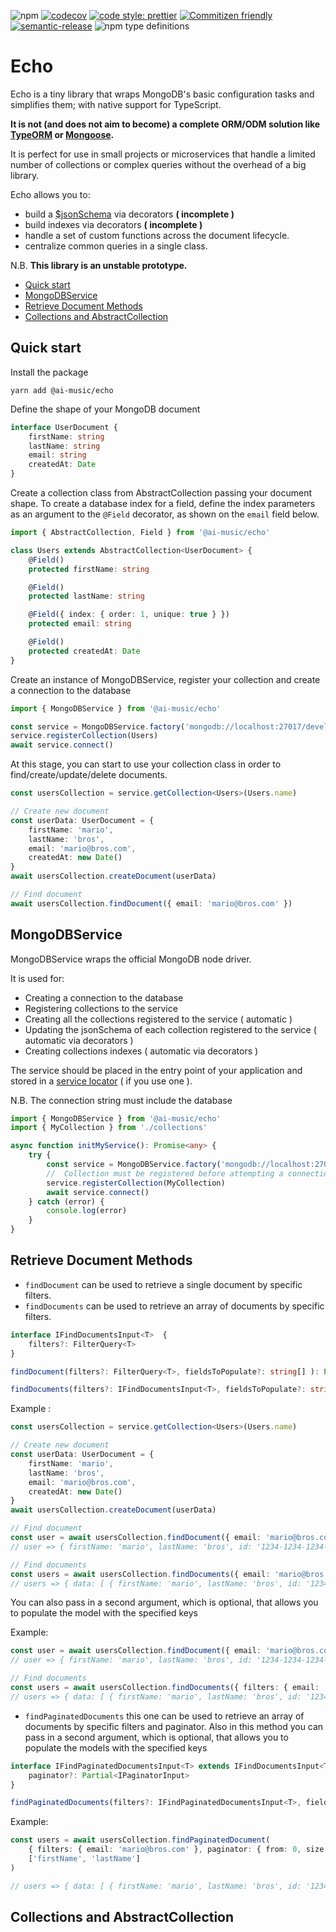 ![npm](https://img.shields.io/npm/v/@ai-music/echo?label=current%20version)
[![codecov](https://codecov.io/gh/ai-music/echo/branch/master/graph/badge.svg)](https://codecov.io/gh/ai-music/echo)
[![code style: prettier](https://img.shields.io/badge/code_style-prettier-ff69b4.svg?style=flat-square)](https://github.com/prettier/prettier)
[![Commitizen friendly](https://img.shields.io/badge/commitizen-friendly-brightgreen.svg)](http://commitizen.github.io/cz-cli/)
[![semantic-release](https://img.shields.io/badge/%20%20%F0%9F%93%A6%F0%9F%9A%80-semantic--release-e10079.svg)](https://github.com/semantic-release/semantic-release)
![npm type definitions](https://img.shields.io/npm/types/typescript)

# Echo

Echo is a tiny library that wraps MongoDB's basic configuration tasks and simplifies them; with native support for TypeScript.

**It is not (and does not aim to become) a complete ORM/ODM solution like [TypeORM](https://github.com/typeorm/typeorm) or [Mongoose](https://mongoosejs.com/).**

It is perfect for use in small projects or microservices that handle a limited number of collections or complex queries without the overhead of a big library.

Echo allows you to:

-   build a [\$jsonSchema](https://docs.mongodb.com/manual/reference/operator/query/jsonSchema/) via decorators **( incomplete )**
-   build indexes via decorators **( incomplete )**
-   handle a set of custom functions across the document lifecycle.
-   centralize common queries in a single class.

N.B.
**This library is an unstable prototype.**

-   [Quick start](#quick-start)
-   [MongoDBService](#MongoDBService)
-   [Retrieve Document Methods](#retrieve-document-methods)
-   [Collections and AbstractCollection](#collections-and-abstractcollection)

## Quick start

Install the package

```shell script
yarn add @ai-music/echo
```

Define the shape of your MongoDB document

```typescript
interface UserDocument {
    firstName: string
    lastName: string
    email: string
    createdAt: Date
}
```

Create a collection class from AbstractCollection passing your document shape. To create a database index for a field, define the index parameters as an argument to the `@Field` decorator, as shown on the `email` field below.

```typescript
import { AbstractCollection, Field } from '@ai-music/echo'

class Users extends AbstractCollection<UserDocument> {
    @Field()
    protected firstName: string

    @Field()
    protected lastName: string

    @Field({ index: { order: 1, unique: true } })
    protected email: string

    @Field()
    protected createdAt: Date
}
```

Create an instance of MongoDBService, register your collection and create a connection to the database

```typescript
import { MongoDBService } from '@ai-music/echo'

const service = MongoDBService.factory('mongodb://localhost:27017/development', { appName: 'MyService' })
service.registerCollection(Users)
await service.connect()
```

At this stage, you can start to use your collection class in order to find/create/update/delete documents.

```typescript
const usersCollection = service.getCollection<Users>(Users.name)

// Create new document
const userData: UserDocument = {
    firstName: 'mario',
    lastName: 'bros',
    email: 'mario@bros.com',
    createdAt: new Date()
}
await usersCollection.createDocument(userData)

// Find document
await usersCollection.findDocument({ email: 'mario@bros.com' })
```

## MongoDBService

MongoDBService wraps the official MongoDB node driver.

It is used for:

-   Creating a connection to the database
-   Registering collections to the service
-   Creating all the collections registered to the service ( automatic )
-   Updating the jsonSchema of each collection registered to the service ( automatic via decorators )
-   Creating collections indexes ( automatic via decorators )

The service should be placed in the entry point of your application and stored in a [service locator](https://en.wikipedia.org/wiki/Service_locator_pattern) ( if you use one ).

N.B.
The connection string must include the database

```typescript
import { MongoDBService } from '@ai-music/echo'
import { MyCollection } from './collections'

async function initMyService(): Promise<any> {
    try {
        const service = MongoDBService.factory('mongodb://localhost:27017/development', { appName: 'MyService' })
        //  Collection must be registered before attempting a connection
        service.registerCollection(MyCollection)
        await service.connect()
    } catch (error) {
        console.log(error)
    }
}
```

## Retrieve Document Methods

-   `findDocument` can be used to retrieve a single document by specific filters.
-   `findDocuments` can be used to retrieve an array of documents by specific filters.

```typescript
interface IFindDocumentsInput<T>  {
	filters?: FilterQuery<T>
}

findDocument(filters?: FilterQuery<T>, fieldsToPopulate?: string[] ): Promise<T | null>

findDocuments(filters?: IFindDocumentsInput<T>, fieldsToPopulate?: string[] ): Promise<IDocumentsResponse<T>>

```

Example :

```typescript
const usersCollection = service.getCollection<Users>(Users.name)

// Create new document
const userData: UserDocument = {
    firstName: 'mario',
    lastName: 'bros',
    email: 'mario@bros.com',
    createdAt: new Date()
}
await usersCollection.createDocument(userData)

// Find document
const user = await usersCollection.findDocument({ email: 'mario@bros.com' })
// user => { firstName: 'mario', lastName: 'bros', id: '1234-1234-1234-1234', email: 'mario@bros.com', createdAt: '2021-02-05T14:42:44.758Z' }

// Find documents
const users = await usersCollection.findDocuments({ email: 'mario@bros.com' })
// users => { data: [ { firstName: 'mario', lastName: 'bros', id: '1234-1234-1234-1234', email: 'mario@bros.com', createdAt: '2021-02-05T14:42:44.758Z' } ] }
```

You can also pass in a second argument, which is optional, that allows you to populate the model with the specified keys

Example:

```typescript
const user = await usersCollection.findDocument({ email: 'mario@bros.com' }, ['firstName', 'lastName'])
// user => { firstName: 'mario', lastName: 'bros', id: '1234-1234-1234-1234' }

// Find documents
const users = await usersCollection.findDocuments({ filters: { email: 'mario@bros.com' } }, ['firstName', 'lastName'])
// users => { data: [ { firstName: 'mario', lastName: 'bros', id: '1234-1234-1234-1234' } ] }
```

-   `findPaginatedDocuments` this one can be used to retrieve an array of documents by specific filters and paginator.
    Also in this method you can pass in a second argument, which is optional, that allows you to populate the models with the specified keys

```typescript
interface IFindPaginatedDocumentsInput<T> extends IFindDocumentsInput<T> {
	paginator?: Partial<IPaginatorInput>
}

findPaginatedDocuments(filters?: IFindPaginatedDocumentsInput<T>, fieldsToPopulate?: string[] ): Promise<IPaginatedDocumentsResponse<T>>
```

Example:

```typescript
const users = await usersCollection.findPaginatedDocument(
    { filters: { email: 'mario@bros.com' }, paginator: { from: 0, size: 4 } },
    ['firstName', 'lastName']
)

// users => { data: [ { firstName: 'mario', lastName: 'bros', id: '1234-1234-1234-1234' } ], paginator: { total: 1, from: 0, size: 2 } }
```

## Collections and AbstractCollection
